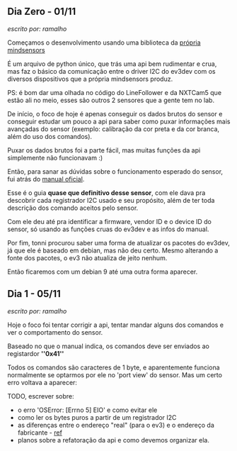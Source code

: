 ## Dia Zero - 01/11
_escrito por: ramalho_

Começamos o desenvolvimento usando uma biblioteca da [própria mindsensors](https://github.com/mindsensors/mindsensorsPYB)

É um arquivo de python único, que trás uma api bem rudimentar e crua, mas faz o básico da comunicação entre o driver I2C do ev3dev com os diversos dispositivos que a própria mindsensors produz.

PS: é bom dar uma olhada no código do LineFollower e da NXTCam5 que estão ali no meio, esses são
outros 2 sensores que a gente tem no lab.

De início, o foco de hoje é apenas conseguir os dados brutos do sensor e conseguir estudar um pouco 
a api para saber como puxar informações mais avançadas do sensor (exemplo: calibração da cor preta e da cor branca, além do uso dos comandos).

Puxar os dados brutos foi a parte fácil, mas muitas funções da api simplemente não funcionavam :)

Então, para sanar as dúvidas sobre o funcionamento esperado do sensor, fui atrás do [manual oficial](manual-lsa.pdf). 

Esse é o guia **quase que definitivo desse sensor**, com ele dava pra descobrir cada registrador I2C usado e seu propósito, além de ter toda descrição dos comando aceitos pelo sensor.

Com ele deu até pra identificar a firmware, vendor ID e o device ID do sensor, só usando as funções
cruas do ev3dev e as infos do manual.

Por fim, tonni procurou saber uma forma de atualizar os pacotes do ev3dev, já que ele é baseado em debian, mas não deu certo. Mesmo alterando a fonte dos pacotes, o ev3 não atualiza de jeito nenhum.

Então ficaremos com um debian 9 até uma outra forma aparecer.


## Dia 1 - 05/11

_escrito por: ramalho_

Hoje o foco foi tentar corrigir a api, tentar mandar alguns dos comandos e ver o comportamento do sensor.

Baseado no que o manual indica, os comandos deve ser enviados ao registardor **''0x41''**

Todos os comandos são caracteres de 1 byte, e aparentemente funciona normalmente se optarmos por ele
no 'port view' do sensor. Mas um certo erro voltava a aparecer:

TODO, escrever sobre:
- o erro 'OSError: [Errno 5] EIO' e como evitar ele
- como ler os bytes puros a partir de um registrador I2C
- as diferenças entre o endereço "real" (para o ev3) e o endereço da fabricante - [ref](https://docs.ev3dev.org/projects/lego-linux-drivers/en/ev3dev-stretch/i2c.html#)
- planos sobre a refatoração da api e como devemos organizar ela.